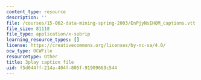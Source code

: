 ```yaml
---
content_type: resource
description: ''
file: /courses/15-062-data-mining-spring-2003/EnPjyNsEHQM_captions.vtt
file_size: 81118
file_type: application/x-subrip
learning_resource_types: []
license: https://creativecommons.org/licenses/by-nc-sa/4.0/
ocw_type: OCWFile
resourcetype: Other
title: 3play caption file
uid: f5d044ff-214a-404f-805f-91909669c544
---
```

